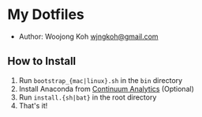 # My Dotfiles
* Author: Woojong Koh <wjngkoh@gmail.com>

## How to Install
1. Run `bootstrap_{mac|linux}.sh` in the `bin` directory
1. Install Anaconda from [Continuum Analytics](http://continuum.io) (Optional)
1. Run `install.{sh|bat}` in the root directory
1. That's it!
